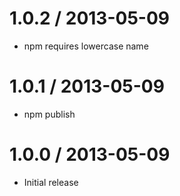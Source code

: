 # 1.0.2 / 2013-05-09

  * npm requires lowercase name

# 1.0.1 / 2013-05-09

  * npm publish

# 1.0.0 / 2013-05-09

  * Initial release